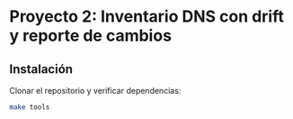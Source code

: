 # Proyecto 2: Inventario DNS con drift y reporte de cambios

## Instalación
Clonar el repositorio y verificar dependencias:
```bash
make tools
```

